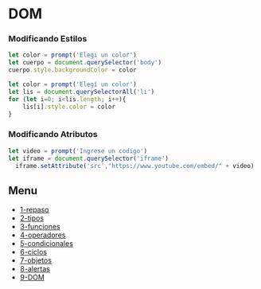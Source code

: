 # DOM
### Modificando Estilos
```js
let color = prompt('Elegi un color')
let cuerpo = document.querySelector('body')
cuerpo.style.backgroundColor = color
```

```js
let color = prompt('Elegí un color')
let lis = document.querySelectorAll('li')
for (let i=0; i<lis.length; i++){
    lis[i].style.color = color
}
```

### Modificando Atributos
```js
let video = prompt('Ingrese un codigo')
let iframe = document.querySelector('iframe')
  iframe.setAttribute('src',"https://www.youtube.com/embed/" + video)
```

## Menu
- [1-repaso ](/js01/01-Intro_y_Repaso.md)
- [2-tipos ](/js01/02-Tipos_de_datos.md)
- [3-funciones ](/js01/03-funciones.md)
- [4-operadores ](/js01/04-Operadores.md)
- [5-condicionales ](/js01/05-Condicionales.md)
- [6-ciclos ](/js01/06-Ciclos.md)
- [7-objetos ](/js01/07-Objetos_Literales.md)
- [8-alertas ](/js01/08-Alertas.md)
- [9-DOM](/js01/09-DOM.md)